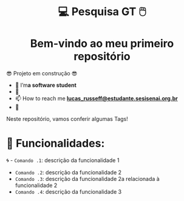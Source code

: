 <H1 align=center>  💻 Pesquisa GT 🖱️
<h1 align="center"> Bem-vindo ao meu primeiro repositório</h1>
</P>😎 Projeto em construção  😎 </P>


- 🔭 I’m**a software student**
- 🌱 
- 📫 How to reach me **lucas_russeff@estudante.sesisenai.org.br**
- 📄 

<P>Neste repositório, vamos conferir algumas Tags!</P>

# 👷 Funcionalidades:

:cyclone: - `Comando .1`: descrição da funcionalidade 1
- `Comando .2`: descrição da funcionalidade 2
- `Comando .3`: descrição da funcionalidade 2a relacionada à funcionalidade 2
- `Comando .4`: descrição da funcionalidade 3
